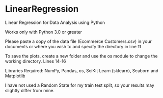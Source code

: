 # LinearRegression
Linear Regression for Data Analysis using Python

Works only with Python 3.0 or greater

Please paste a copy of the data file (Ecommerce Customers.csv) in your documents or where you wish to and specify the directory in line 11

To save the plots, create a new folder and use the os module to change the working directory. Lines 14-16

Libraries Required: NumPy, Pandas, os, SciKit Learn (sklearn), Seaborn and Matplotlib

I have not used a Random State for my train test split, so your results may slightly differ from mine.
